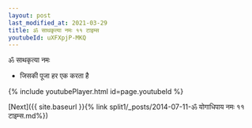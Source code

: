 ```yaml
---
layout: post
last_modified_at: 2021-03-29
title: ॐ साथकृत्या नमः ११ टाइम्स
youtubeId: uXFXpjP-MKQ
---
```

 
 
 ॐ साथकृत्या नमः  
 
 -  जिसकी पूजा हर एक करता है 
 
  
 
  
 
 
 
 
 
 


{% include youtubePlayer.html id=page.youtubeId %}
 
[Next]({{ site.baseurl }}{% link  split1/_posts/2014-07-11-ॐ योगाधिपाय नमः ११ टाइम्स.md%})
 
